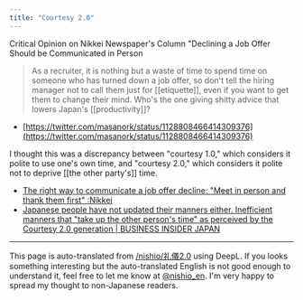 ```yaml
---
title: "Courtesy 2.0"
---
```


Critical Opinion on Nikkei Newspaper's Column "Declining a Job Offer Should be Communicated in Person
> As a recruiter, it is nothing but a waste of time to spend time on someone who has turned down a job offer, so don't tell the hiring manager not to call them just for [[etiquette]], even if you want to get them to change their mind. Who's the one giving shitty advice that lowers Japan's [[productivity]]?
- [https://twitter.com/masanork/status/1128808466414309376](https://twitter.com/masanork/status/1128808466414309376)

I thought this was a discrepancy between "courtesy 1.0," which considers it polite to use one's own time, and "courtesy 2.0," which considers it polite not to deprive [[the other party's]] time.

- [The right way to communicate a job offer decline: "Meet in person and thank them first" :Nikkei](https://www.nikkei.com/article/DGXMZO44748110T10C19A5XS5000/)
- [Japanese people have not updated their manners either. Inefficient manners that "take up the other person's time" as perceived by the Courtesy 2.0 generation | BUSINESS INSIDER JAPAN](https://www.businessinsider.jp/post-170499)

---
This page is auto-translated from [/nishio/礼儀2.0](https://scrapbox.io/nishio/礼儀2.0) using DeepL. If you looks something interesting but the auto-translated English is not good enough to understand it, feel free to let me know at [@nishio_en](https://twitter.com/nishio_en). I'm very happy to spread my thought to non-Japanese readers.